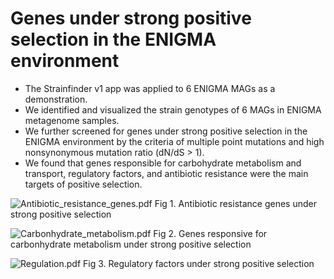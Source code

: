 # Genes under strong positive selection in the ENIGMA environment
* The Strainfinder v1 app was applied to 6 ENIGMA MAGs as a demonstration.
* We identified and visualized the strain genotypes of 6 MAGs in ENIGMA metagenome samples.
* We further screened for genes under strong positive selection in the ENIGMA environment by the criteria of multiple point mutations and high nonsynonymous mutation ratio (dN/dS > 1).
* We found that genes responsible for carbohydrate metabolism and transport, regulatory factors, and antibiotic resistance were the main targets of positive selection.

![Antibiotic_resistance_genes.pdf](https://raw.githubusercontent.com/caozhichongchong/meta_decoder/tree/py3/plots/Antibiotic_resistance_genes.png)
Fig 1. Antibiotic resistance genes under strong positive selection

![Carbonhydrate_metabolism.pdf](https://raw.githubusercontent.com/caozhichongchong/meta_decoder/tree/py3/plots/Carbonhydrate_metabolism.png)
Fig 2. Genes responsive for carbonhydrate metabolism under strong positive selection

![Regulation.pdf](https://raw.githubusercontent.com/caozhichongchong/meta_decoder/tree/py3/plots/Regulation.png)
Fig 3. Regulatory factors under strong positive selection
